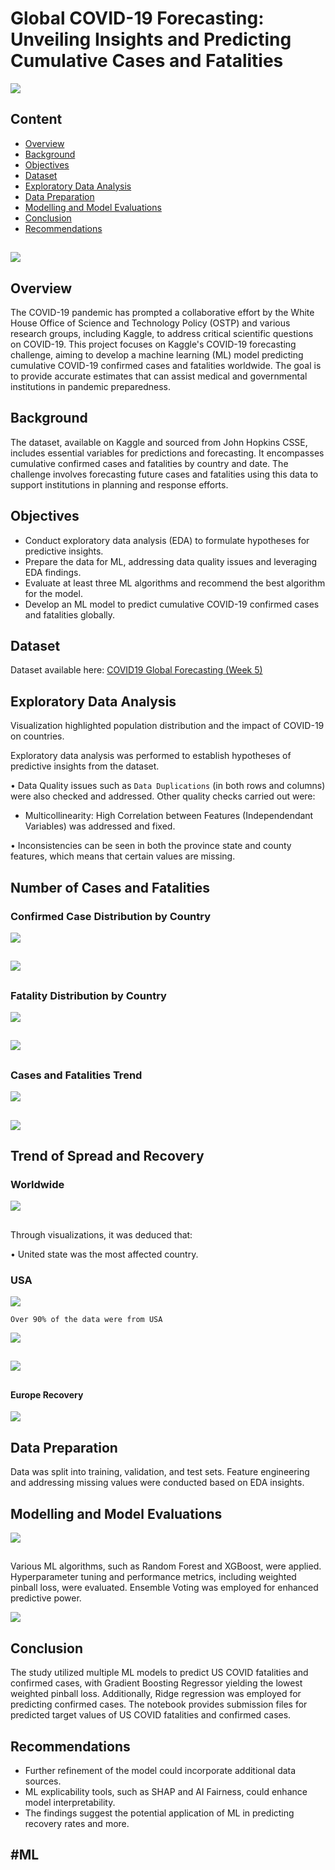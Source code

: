 # Global COVID-19 Forecasting: Unveiling Insights and Predicting Cumulative Cases and Fatalities

![](https://github.com/Lawrytime/SARS-CoV-2_ML/blob/main/assets/cov.jpeg)

##  

## Content
- [Overview](#overview)
- [Background](#background)
- [Objectives](#objectives)
- [Dataset](#dataset)
- [Exploratory Data Analysis](#exploratory-data-analysis)
- [Data Preparation](#data-preparation)
- [Modelling and Model Evaluations](#modelling-and-model-evaluations)
- [Conclusion](#conclusion)
- [Recommendations](#recommendations)

##  

![](https://github.com/Lawrytime/SARS-CoV-2_ML/blob/main/assets/Population_2020.png)

##   

## Overview
The COVID-19 pandemic has prompted a collaborative effort by the White House Office of Science and Technology Policy (OSTP) and various research groups, including Kaggle, to address critical scientific questions on COVID-19. This project focuses on Kaggle's COVID-19 forecasting challenge, aiming to develop a machine learning (ML) model predicting cumulative COVID-19 confirmed cases and fatalities worldwide. The goal is to provide accurate estimates that can assist medical and governmental institutions in pandemic preparedness.

## Background
The dataset, available on Kaggle and sourced from John Hopkins CSSE, includes essential variables for predictions and forecasting. It encompasses cumulative confirmed cases and fatalities by country and date. The challenge involves forecasting future cases and fatalities using this data to support institutions in planning and response efforts.

## Objectives
  - Conduct exploratory data analysis (EDA) to formulate hypotheses for predictive insights.
  - Prepare the data for ML, addressing data quality issues and leveraging EDA findings.
  - Evaluate at least three ML algorithms and recommend the best algorithm for the model.
  - Develop an ML model to predict cumulative COVID-19 confirmed cases and fatalities globally.

## Dataset
Dataset available here: [COVID19 Global Forecasting (Week 5)](https://www.kaggle.com/c/covid19-global-forecasting-week-5/data?select=test.csv)

## Exploratory Data Analysis
Visualization highlighted population distribution and the impact of COVID-19 on countries.

Exploratory data analysis was performed to establish hypotheses of predictive insights from the dataset. 

•	Data Quality issues such as ``Data Duplications`` (in both rows and columns) were also checked and addressed.
Other quality checks carried out were:
 - Multicollinearity: High Correlation between Features (Independendant Variables) was addressed and fixed.

•	Inconsistencies can be seen in both the province state and county features, which means that certain values are missing.

## **Number of Cases and Fatalities**

### **Confirmed Case Distribution by Country**
![](https://github.com/Lawrytime/SARS-CoV-2_ML/blob/main/assets/cases.png)

##  

![](https://github.com/Lawrytime/SARS-CoV-2_ML/blob/main/assets/case_dist.png)

##  

### **Fatality Distribution by Country**
![](https://github.com/Lawrytime/SARS-CoV-2_ML/blob/main/assets/ftl.png)

##  

![](https://github.com/Lawrytime/SARS-CoV-2_ML/blob/main/assets/fatal_dist.png)

##  

### **Cases and Fatalities Trend**

![](https://github.com/Lawrytime/SARS-CoV-2_ML/blob/main/assets/cases_trend.gif)

##  

![](https://github.com/Lawrytime/SARS-CoV-2_ML/blob/main/assets/fatal_trend.gif)

##  

## **Trend of Spread and Recovery**

### **Worldwide**

![](https://github.com/Lawrytime/SARS-CoV-2_ML/blob/main/assets/Covid_Fatalities.gif)

##  

Through visualizations, it was deduced that:

 •	United state was the most affected country.

### **USA**

![](https://github.com/Lawrytime/SARS-CoV-2_ML/blob/main/assets/US_.png)

`Over 90% of the data were from USA`

![](https://github.com/Lawrytime/SARS-CoV-2_ML/blob/main/assets/cases_usa.png)

##  

![](https://github.com/Lawrytime/SARS-CoV-2_ML/blob/main/assets/fatalities_usa.png)

##  

#### **Europe Recovery**

![](https://github.com/Lawrytime/SARS-CoV-2_ML/blob/main/assets/eu_fatal_trend.gif)


## Data Preparation
Data was split into training, validation, and test sets.
Feature engineering and addressing missing values were conducted based on EDA insights.

##  

## Modelling and Model Evaluations

![](https://github.com/Lawrytime/SARS-CoV-2_ML/blob/main/assets/ml_map.png)

##  

Various ML algorithms, such as Random Forest and XGBoost, were applied.
Hyperparameter tuning and performance metrics, including weighted pinball loss, were evaluated.
Ensemble Voting was employed for enhanced predictive power.

![](https://github.com/Lawrytime/SARS-CoV-2_ML/blob/main/assets/pinball.png)

##  

## Conclusion
The study utilized multiple ML models to predict US COVID fatalities and confirmed cases, with Gradient Boosting Regressor yielding the lowest weighted pinball loss. Additionally, Ridge regression was employed for predicting confirmed cases. The notebook provides submission files for predicted target values of US COVID fatalities and confirmed cases.

##  

## Recommendations
  - Further refinement of the model could incorporate additional data sources.
  - ML explicability tools, such as SHAP and AI Fairness, could enhance model interpretability.
  - The findings suggest the potential application of ML in predicting recovery rates and more.

## #ML
